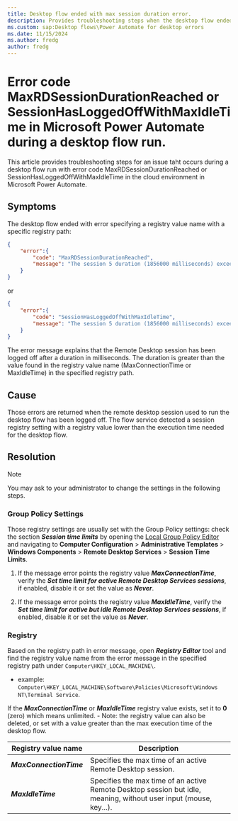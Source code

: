 ```yaml
---
title: Desktop flow ended with max session duration error.
description: Provides troubleshooting steps when the desktop flow ended with error code MaxRDSessionDurationReached or SessionHasLoggedOffWithMaxIdleTime.
ms.custom: sap:Desktop flows\Power Automate for desktop errors
ms.date: 11/15/2024
ms.author: fredg 
author: fredg
---
```


# Error code MaxRDSessionDurationReached or SessionHasLoggedOffWithMaxIdleTime in Microsoft Power Automate during a desktop flow run.


This article provides troubleshooting steps for an issue taht occurs during a desktop flow run with error code MaxRDSessionDurationReached or SessionHasLoggedOffWithMaxIdleTime in the cloud environment in Microsoft Power Automate.

## Symptoms
The desktop flow ended with error specifying a registry value name with a specific registry path:

```json
{ 
    "error":{
        "code": "MaxRDSessionDurationReached",
        "message": "The session 5 duration (1856000 milliseconds) exceeded the one set in registry for MaxConnectionTime with value 1200000 in registry path Software\Policies\Microsoft\Windows NT\Terminal Service."
    } 
}
```

or 
```json
{ 
    "error":{
        "code": "SessionHasLoggedOffWithMaxIdleTime",
        "message": "The session 5 duration (1856000 milliseconds) exceeded the one set in registry for MaxIdleTime with value 1200000 in registry path Software\Policies\Microsoft\Windows NT\Terminal Service."
    } 
}
```
The error message explains that the Remote Desktop session has been logged off after a duration in milliseconds. The duration is greater than the value found in the registry value name (MaxConnectionTime or MaxIdleTime) in the specified registry path.

## Cause
Those errors are returned when the remote desktop session used to run the desktop flow has been logged off. The flow service detected a session registry setting with a registry value lower than the execution time needed for the desktop flow.

## Resolution
> [!NOTE]
> You may ask to your administrator to change the settings in the following steps.

### Group Policy Settings
Those registry settings are usually set with the Group Policy settings: check the section **_Session time limits_** by opening the [Local Group Policy Editor](/previous-versions/windows/it-pro/windows-server-2012-R2-and-2012/dn789185(v=ws.11)) and navigating to **Computer Configuration** > **Administrative Templates** > **Windows Components** > **Remote Desktop Services** > **Session Time Limits**. 

1. If the message error points the registry value **_MaxConnectionTime_**, verify the **_Set time limit for active Remote Desktop Services sessions_**, if enabled, disable it or set the value as **_Never_**. 

1. If the message error points the registry value **_MaxIdleTime_**, verify the **_Set time limit for active but idle Remote Desktop Services sessions_**, if enabled, disable it or set the value as **_Never_**. 

### Registry
Based on the registry path in error message, open **_Registry Editor_** tool and find the registry value name from the error message in the specified registry path under ``Computer\HKEY_LOCAL_MACHINE\``.

- example: ``Computer\HKEY_LOCAL_MACHINE\Software\Policies\Microsoft\Windows NT\Terminal Service``. 

If the **_MaxConnectionTime_** or **_MaxIdleTime_** registry value exists, set it to **0** (zero) which means unlimited.
    - Note: the registry value can also be deleted, or set with a value greater than the max execution time of the desktop flow.


|Registry value name|Description|
|---|---|
| **_MaxConnectionTime_** | Specifies the max time of an active Remote Desktop session.|
| **_MaxIdleTime_** | Specifies the max time of an active Remote Desktop session but idle, meaning, without user input (mouse, key...).|
